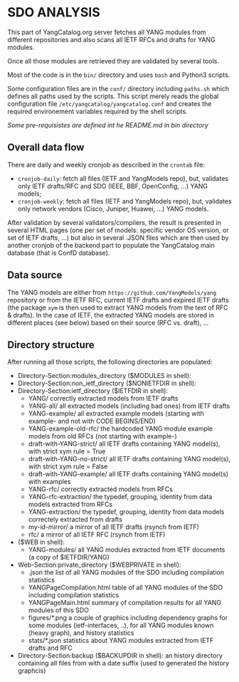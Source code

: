 SDO ANALYSIS
============

This part of YangCatalog.org server fetches all YANG modules from different repositories and also scans all IETF RFCs and drafts for YANG modules.

Once all those modules are retrieved they are validated by several tools.

Most of the code is in the `bin/` directory and uses `bash` and Python3 scripts.

Some configuration files are in the `conf/` directory including `paths.sh` which defines all paths used by the scripts. This script merely reads the global configuration file `/etc/yangcatalog/yangcatalog.conf` and creates the required environement variables required by the shell scripts.

*Some pre-requisistes are defined int he README.md in bin directory*

Overall data flow
-----------------

There are daily and weekly cronjob as described in the `crontab` file:
- `cronjob-daily`: fetch all files (IETF and YangModels repo), but, validates only IETF drafts/RFC and SDO (IEEE, BBF, OpenConfig, ...) YANG models;
- `cronjob-weekly`: fetch all files (IETF and YangModels repo), but, validates only network vendors (Cisco, Juniper, Huawei, ...) YANG models.

After validation by several validators/compilers, the result is presented in several HTML pages (one per set of models: specific vendor OS version, or set of IETF drafts, ...) but also in several .JSON files which are then used by another cronjob of the backend part to populate the YangCatalog main database (that is ConfD database). 

Data source
-----------

The YANG models are either from `https://github.com/YangModels/yang` repository or from the IETF RFC, current IETF drafts and expired IETF drafts (the package `xym` is then used to extract YANG models from the text of RFC & drafts). In the case of IETF, the extracted YANG models are stored in different places (see below) based on their source (RFC vs. draft), ...


Directory structure
-------------------

After running all those scripts, the following directories are populated:

- Directory-Section:modules_directory ($MODULES in shell):
- Directory-Section:non_ietf_directory ($NONIETFDIR in shell):
- Directory-Section:ietf_directory ($IETFDIR in shell):
  - YANG/ correctly extracted models from IETF drafts
  - YANG-all/ all extracted models (including bad ones) from IETF drafts
  - YANG-example/ all extracted example models (starting with example- and not with CODE BEGINS/END)
  - YANG-example-old-rfc/ the hardcoded YANG module example models from old RFCs (not starting with example-)
  - draft-with-YANG-strict/ all IETF drafts containing YANG model(s), with strict xym rule = True
  - draft-with-YANG-no-strict/ all IETF drafts containing YANG model(s), with strict xym rule = False
  - draft-with-YANG-example/ all IETF drafts containing YANG model(s) with examples
  - YANG-rfc/ correctly extracted models from RFCs
  - YANG-rfc-extraction/ the typedef, grouping, identity from data models extracted from RFCs
  - YANG-extraction/ the typedef, grouping, identity from data models correctely extracted from drafts
  - my-id-mirror/ a mirror of all IETF drafts (rsynch from IETF)
  - rfc/ a mirror of all IETF RFC (rsynch from IETF)
- ($WEB in shell):
  - YANG-modules/ all YANG modules extracted from IETF documents (a copy of $IETFDIR/YANG)
- Web-Section:private_directory ($WEBPRIVATE in shell):
  - <SDO>.json the list of all YANG modules of the SDO including compilation statistics
  - <SDO>YANGPageCompilation.html table of all YANG modules of the SDO including compilation statistics
  - <SDO>YANGPageMain.html summary of compilation results for all YANG modules of this SDO
  - figures/*.png a couple of graphics including dependency graphs for some modules (ietf-interfaces, ..), for all YANG modules known (heavy graph), and history statistics
  - stats/*.json statistics about YANG modules extracted from IETF drafts and RFC 
- Directory-Section:backup ($BACKUPDIR in shell): an history directory containing all files from <SDO> with a date suffix (used to generated the history graphcis)

